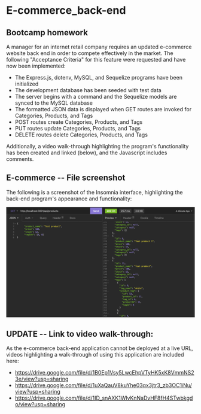 # E-commerce_back-end

## Bootcamp homework

A manager for an internet retail company requires an updated e-commerce website back end in order to compete effectively in the market. The following "Acceptance Criteria" for this feature were requested and have now been implemented:

- The Express.js, dotenv, MySQL, and Sequelize programs have been initialized
- The development database has been seeded with test data
- The server begins with a command and the Sequelize models are synced to the MySQL database
- The formatted JSON data is displayed when GET routes are invoked for Categories, Products, and Tags
- POST routes create Categories, Products, and Tags
- PUT routes update Categories, Products, and Tags
- DELETE routes delete Categories, Products, and Tags

Additionally, a video walk-through highlighting the program's functionality has been created and linked (below), and the Javascript includes comments.

## E-commerce -- File screenshot

The following is a screenshot of the Insomnia interface, highlighting the back-end program's appearance and functionality:

![Insomnia app view of the e-commerce back-end. This image includes: A left-hand column where a user has added a "Test product" with two tagIds, and a right-hand column showing the newly-updated product database including seed data](./screenshot.png)

## UPDATE -- Link to video walk-through:

As the e-commerce back-end application cannot be deployed at a live URL, videos highlighting a walk-through of using this application are included here: 

* https://drive.google.com/file/d/1B0Ep1Vsy5LwcEhpVTyHK5xK8VmmNS23e/view?usp=sharing
* https://drive.google.com/file/d/1uXaQauV8kuYhe03qx3jtr3_zb3OC1iNu/view?usp=sharing
* https://drive.google.com/file/d/1ID_snAXK1WlvKnNaDvHF8fH4STwbkgdo/view?usp=sharing
